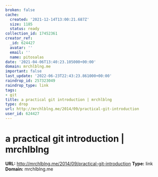 ```yaml
---
broken: false
cache:
  created: '2021-12-14T13:00:21.687Z'
  size: 1185
  status: ready
collection_id: 17452361
creator_ref:
  _id: 624427
  avatar: ''
  email: ''
  name: pitosalas
date: '2021-04-06T13:40:23.105000+00:00'
domain: mrchlblng.me
important: false
last_update: '2022-06-23T22:43:23.861000+00:00'
raindrop_id: 257323049
raindrop_type: link
tags:
- git
title: a practical git introduction | mrchlblng
type: drop
url: http://mrchlblng.me/2014/09/practical-git-introduction
user_id: 624427
---
```


# a practical git introduction | mrchlblng

**URL:** http://mrchlblng.me/2014/09/practical-git-introduction
**Type:** link
**Domain:** mrchlblng.me
